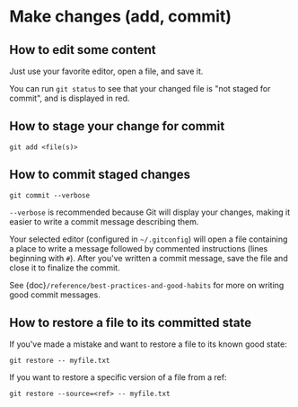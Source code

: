 # Make changes (add, commit)

## How to edit some content

Just use your favorite editor, open a file, and save it.

You can run `git status` to see that your changed file is "not staged for commit", and
is displayed in red.


## How to stage your change for commit

```
git add <file(s)>
```


## How to commit staged changes

```
git commit --verbose
```

`--verbose` is recommended because Git will display your changes, making it easier to
write a commit message describing them.

Your selected editor (configured in `~/.gitconfig`) will open a file containing a place
to write a message followed by commented instructions (lines beginning with `#`). After
you've written a commit message, save the file and close it to finalize the commit.

See {doc}`/reference/best-practices-and-good-habits` for more on writing good
commit messages.


## How to restore a file to its committed state

If you've made a mistake and want to restore a file to its known good state:

```
git restore -- myfile.txt
```

If you want to restore a specific version of a file from a ref:

```
git restore --source=<ref> -- myfile.txt
